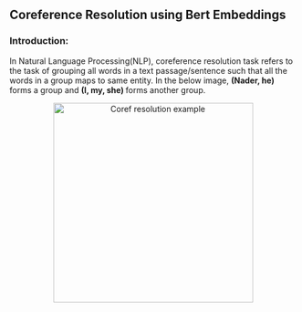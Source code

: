 ## Coreference Resolution using Bert Embeddings

### Introduction:

<p> In Natural Language Processing(NLP), coreference resolution task refers to the task of grouping all words in a text passage/sentence such that all the words in a group maps to same entity. In the below image, <b> (Nader, he) </b> forms a group and <b> (I, my, she) </b> forms another group. </p>
<p align="center">
  <img src="https://nlp.stanford.edu/projects/corefexample.png" width="350" title="Coref resolution example">
</p>


